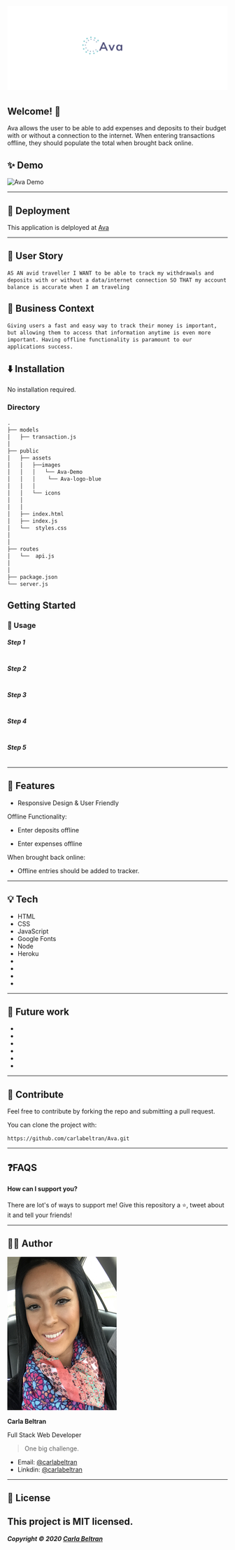# ![Logo][AvaLogo]
[AvaLogo]: https://github.com/carlabeltran/Ava/blob/master/Develop/public/assets/images/Ava-logo-blue/facebook_cover_photo_2.png?raw=true "Ava Logo"

## Welcome! 👋

Ava allows the user to be able to add expenses and deposits to their budget with or without a connection to the internet. When entering transactions offline, they should populate the total when brought back online.

## ✨ Demo

![Ava Demo][demo]

[demo]: https://github.com/carlabeltran/Fitness-Tracker/blob/master/Develop/public/assets/images/Ava-Demo.gif?raw=true "Ava Demo"

-----

## 🚀 Deployment

This application is delployed at [Ava](https://glacial-atoll-63487.herokuapp.com/)

---

## 📕 User Story

```
AS AN avid traveller I WANT to be able to track my withdrawals and deposits with or without a data/internet connection SO THAT my account balance is accurate when I am traveling
```

## 💼 Business Context

```
Giving users a fast and easy way to track their money is important, but allowing them to access that information anytime is even more important. Having offline functionality is paramount to our applications success.
```

## ⬇️️ Installation

No installation required.


### Directory

```
.
├── models
│   ├── transaction.js
│
├── public
│   ├── assets
│   │   ├──images
│   │   │   └── Ava-Demo
│   │   │    └── Ava-logo-blue
│   │   │
│   │   └── icons
│   │     
│   │       
│   ├── index.html
│   ├── index.js
│   └──  styles.css
│   
│   
├── routes
│   └──  api.js
│   
│
├── package.json
└── server.js

```

## Getting Started

### 💯 Usage

##### **Step 1**

```

```
##### **Step 2**

```

```
##### **Step 3**

```

```

##### **Step 4**
```

```
##### **Step 5**
```

```
-----
## 🌈 Features

* Responsive Design & User Friendly

Offline Functionality:

  * Enter deposits offline

  * Enter expenses offline

When brought back online:

  * Offline entries should be added to tracker.

*****

## 💡 Tech

* HTML
* CSS
* JavaScript
* Google Fonts
* Node
* Heroku
* 
* 
* 
* 

---

## 🔮 Future work

- 
- 
- 
- 
- 
- 

---

## 🤝 Contribute

Feel free to contribute by forking the repo and submitting a pull request.

You can clone the project with:
```
https://github.com/carlabeltran/Ava.git
```

----

## ❓FAQS

#### How can I support you?

There are lot's of ways to support me! Give this repository a ⭐, tweet about it and tell your friends!

___

## 👩🏻 Author

![Profile Picture](https://github.com/carlabeltran/Eat-Da-Burger-/blob/master/public/img/profilepic250x350.png?raw=true)

**Carla Beltran**

Full Stack Web Developer

> One big challenge. 

- Email: [@carlabeltran](https://github.com/carlabeltran14@icloud.com)
- Linkdin: [@carlabeltran](https://github.com/carlabeltran)

----
## 📝 License

This project is MIT licensed.
---
***Copyright © 2020 [Carla Beltran](https://github.com/carlabeltran)***